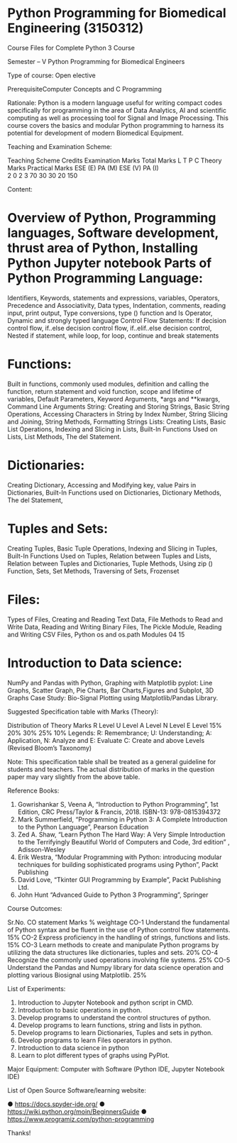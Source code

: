 # Python Programming for Biomedical Engineering (3150312)
Course Files for Complete Python 3 Course

Semester – V
Python Programming for Biomedical Engineers


Type of course: Open elective

PrerequisiteComputer Concepts and C Programming

Rationale: Python is a modern language useful for writing compact codes specifically for programming in the area of Data Analytics, AI and scientific computing as well as processing tool for Signal and Image Processing. This course covers the basics and modular Python programming to harness its potential for development of modern Biomedical Equipment.

Teaching and Examination Scheme:

Teaching Scheme	Credits	Examination Marks	Total Marks
L	T	P	C	Theory Marks	Practical Marks	
				ESE (E)	PA (M)	ESE (V)	PA (I)	
2	0	2	3	70	30	30	20	150


Content:

# Overview of Python, Programming languages, Software development, thrust area of Python, Installing Python Jupyter notebook Parts of Python Programming Language: 
Identifiers, Keywords, statements and expressions, variables, Operators, Precedence and Associativity, Data types, Indentation, comments, reading input, print output, Type conversions, type () function and Is Operator, Dynamic and strongly typed language
Control Flow Statements: If decision control flow, if..else decision control flow, if..elif..else decision control, Nested if statement, while loop, for loop, continue and break statements	

# Functions: 
Built in functions, commonly used modules, definition and calling the function, return statement and void function, scope and lifetime of variables, Default Parameters, Keyword Arguments, *args and **kwargs, Command Line Arguments
String: Creating and Storing Strings, Basic String Operations, Accessing Characters in String by Index Number, String Slicing and Joining, String Methods, Formatting Strings Lists:  Creating  Lists,  Basic  List  Operations,  Indexing  and  Slicing  in  Lists,  Built-In Functions Used on Lists, List Methods, The del Statement.	

# Dictionaries: 
Creating Dictionary, Accessing and Modifying key, value Pairs in Dictionaries, Built-In Functions used on Dictionaries, Dictionary Methods, The del Statement,	
# Tuples and Sets: 
Creating Tuples, Basic Tuple Operations, Indexing and Slicing  in Tuples, Built-In Functions Used on Tuples, Relation between Tuples and Lists, Relation between Tuples and Dictionaries, Tuple Methods, Using zip () Function, Sets, Set Methods, Traversing of Sets, Frozenset		

# Files: 
Types of Files, Creating and Reading Text Data, File Methods to Read and Write Data, Reading and Writing Binary Files, The Pickle Module, Reading and Writing CSV Files, Python os and os.path Modules	04	15

# Introduction to Data science: 
NumPy and Pandas with Python, Graphing with Matplotlib pyplot: Line Graphs, Scatter Graph, Pie Charts, Bar Charts,Figures and Subplot, 3D Graphs
Case Study: Bio-Signal Plotting using Matplotlib/Pandas Library.	

Suggested Specification table with Marks (Theory):

Distribution of Theory Marks
R Level	U Level	A Level	N Level	E Level
15%	20%	30%	25%	10%
Legends: R: Remembrance; U: Understanding; A: Application, N: Analyze and E: Evaluate C: Create and above Levels (Revised Bloom’s Taxonomy)

Note: This specification table shall be treated as a general guideline for students and teachers. The actual distribution of marks in the question paper may vary slightly from the above table.

Reference Books:

1.	Gowrishankar S, Veena A, “Introduction to Python Programming”, 1st Edition, CRC Press/Taylor & Francis, 2018. ISBN-13: 978-0815394372
2.	Mark Summerfield, “Programming in Python 3: A Complete Introduction to the Python Language”, Pearson Education
3.	Zed A. Shaw, “Learn Python The Hard Way: A Very Simple Introduction to the Terrifyingly Beautiful World of Computers and Code, 3rd edition” , Adisson-Wesley
4.	Erik Westra, “Modular Programming with Python: introducing modular techniques for building sophisticated programs using Python”, Packt Publishing
5.	David Love, “Tkinter GUI Programming by Example”, Packt Publishing Ltd.
6.	John Hunt “Advanced Guide to Python 3 Programming”, Springer
 


Course Outcomes:

Sr.No.	CO statement	Marks % weightage
CO-1	Understand the fundamental of Python syntax and be fluent in the use of Python control flow statements.	15%
CO-2	Express proficiency in the handling of strings, functions and lists.	15%
CO-3	Learn methods to create and manipulate Python programs by utilizing the data structures like dictionaries, tuples and sets.	20%
CO-4	Recognize the commonly used operations involving file systems.	25%
CO-5	Understand the Pandas and Numpy library for data science operation and plotting various Biosignal using Matplotlib.	25%


List of Experiments:

1.	Introduction to Jupyter Notebook and python script in CMD.
2.	Introduction to basic operations in python.
3.	Develop programs to understand the control structures of python.
4.	Develop programs to learn functions, string and lists in python.
5.	Develop programs to learn Dictionaries, Tuples and sets in python.
6.	Develop programs to learn Files operators in python.
7.	Introduction to data science in python
8.	Learn to plot different types of graphs using PyPlot.


Major Equipment: Computer with Software (Python IDE, Jupyter Notebook IDE)

List of Open Source Software/learning website:

●	https://docs.spyder-ide.org/
●	https://wiki.python.org/moin/BeginnersGuide
●	https://www.programiz.com/python-programming

Thanks!
